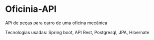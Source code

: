 # Oficinia-API
APi de peças para carro de uma oficina mecânica

Tecnologias usadas: Spring boot, API Rest, Postgresql, JPA, Hibernate
